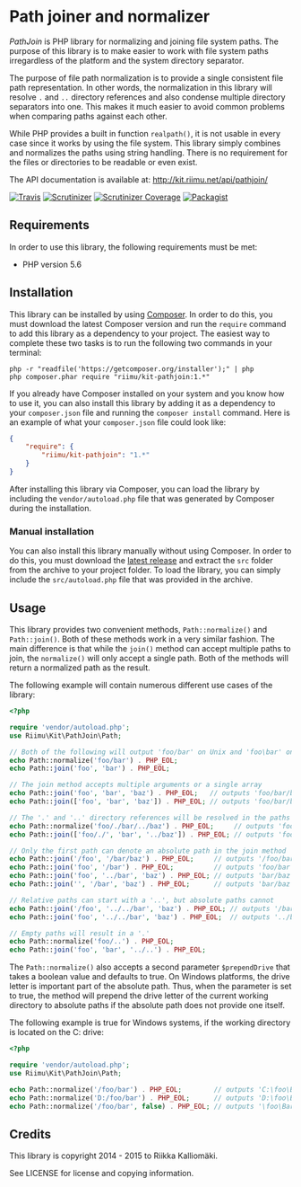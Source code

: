 # Path joiner and normalizer #

*PathJoin* is PHP library for normalizing and joining file system paths. The
purpose of this library is to make easier to work with file system paths
irregardless of the platform and the system directory separator.

The purpose of file path normalization is to provide a single consistent file
path representation. In other words, the normalization in this library will
resolve `.` and `..` directory references and also condense multiple directory
separators into one. This makes it much easier to avoid common problems when
comparing paths against each other.

While PHP provides a built in function `realpath()`, it is not usable in every
case since it works by using the file system. This library simply combines and
normalizes the paths using string handling. There is no requirement for the
files or directories to be readable or even exist.

The API documentation is available at: http://kit.riimu.net/api/pathjoin/

[![Travis](https://img.shields.io/travis/Riimu/Kit-PathJoin.svg?style=flat-square)](https://travis-ci.org/Riimu/Kit-PathJoin)
[![Scrutinizer](https://img.shields.io/scrutinizer/g/Riimu/Kit-PathJoin.svg?style=flat-square)](https://scrutinizer-ci.com/g/Riimu/Kit-PathJoin/)
[![Scrutinizer Coverage](https://img.shields.io/scrutinizer/coverage/g/Riimu/Kit-PathJoin.svg?style=flat-square)](https://scrutinizer-ci.com/g/Riimu/Kit-PathJoin/)
[![Packagist](https://img.shields.io/packagist/v/riimu/kit-pathjoin.svg?style=flat-square)](https://packagist.org/packages/riimu/kit-pathjoin)

## Requirements ##

In order to use this library, the following requirements must be met:

  * PHP version 5.6

## Installation ##

This library can be installed by using [Composer](http://getcomposer.org/). In
order to do this, you must download the latest Composer version and run the
`require` command to add this library as a dependency to your project. The
easiest way to complete these two tasks is to run the following two commands
in your terminal:

```
php -r "readfile('https://getcomposer.org/installer');" | php
php composer.phar require "riimu/kit-pathjoin:1.*"
```

If you already have Composer installed on your system and you know how to use
it, you can also install this library by adding it as a dependency to your
`composer.json` file and running the `composer install` command. Here is an
example of what your `composer.json` file could look like:

```json
{
    "require": {
        "riimu/kit-pathjoin": "1.*"
    }
}
```

After installing this library via Composer, you can load the library by
including the `vendor/autoload.php` file that was generated by Composer during
the installation.

### Manual installation ###

You can also install this library manually without using Composer. In order to
do this, you must download the [latest release](https://github.com/Riimu/Kit-PathJoin/releases/latest)
and extract the `src` folder from the archive to your project folder. To load
the library, you can simply include the `src/autoload.php` file that was
provided in the archive.

## Usage ##

This library provides two convenient methods, `Path::normalize()` and
`Path::join()`. Both of these methods work in a very similar fashion. The main
difference is that while the `join()` method can accept multiple paths to join,
the `normalize()` will only accept a single path. Both of the methods will
return a normalized path as the result.

The following example will contain numerous different use cases of the library:

```php
<?php

require 'vendor/autoload.php';
use Riimu\Kit\PathJoin\Path;

// Both of the following will output 'foo/bar' on Unix and 'foo\bar' on Windows
echo Path::normalize('foo/bar') . PHP_EOL;
echo Path::join('foo', 'bar') . PHP_EOL;

// The join method accepts multiple arguments or a single array
echo Path::join('foo', 'bar', 'baz') . PHP_EOL;   // outputs 'foo/bar/baz'
echo Path::join(['foo', 'bar', 'baz']) . PHP_EOL; // outputs 'foo/bar/baz'

// The '.' and '..' directory references will be resolved in the paths
echo Path::normalize('foo/./bar/../baz') . PHP_EOL;     // outputs 'foo/baz'
echo Path::join(['foo/./', 'bar', '../baz']) . PHP_EOL; // outputs 'foo/baz'

// Only the first path can denote an absolute path in the join method
echo Path::join('/foo', '/bar/baz') . PHP_EOL;     // outputs '/foo/bar/baz'
echo Path::join('foo', '/bar') . PHP_EOL;          // outputs 'foo/bar'
echo Path::join('foo', '../bar', 'baz') . PHP_EOL; // outputs 'bar/baz'
echo Path::join('', '/bar', 'baz') . PHP_EOL;      // outputs 'bar/baz'

// Relative paths can start with a '..', but absolute paths cannot
echo Path::join('/foo', '../../bar', 'baz') . PHP_EOL; // outputs '/bar/baz'
echo Path::join('foo', '../../bar', 'baz') . PHP_EOL;  // outputs '../bar/baz'

// Empty paths will result in a '.'
echo Path::normalize('foo/..') . PHP_EOL;
echo Path::join('foo', 'bar', '../..') . PHP_EOL;
```

The `Path::normalize()` also accepts a second parameter `$prependDrive` that
takes a boolean value and defaults to true. On Windows platforms, the drive
letter is important part of the absolute path. Thus, when the parameter is set
to true, the method will prepend the drive letter of the current working
directory to absolute paths if the absolute path does not provide one itself.

The following example is true for Windows systems, if the working directory is
located on the C: drive:

```php
<?php

require 'vendor/autoload.php';
use Riimu\Kit\PathJoin\Path;

echo Path::normalize('/foo/bar') . PHP_EOL;        // outputs 'C:\foo\Bar'
echo Path::normalize('D:/foo/bar') . PHP_EOL;      // outputs 'D:\foo\Bar'
echo Path::normalize('/foo/bar', false) . PHP_EOL; // outputs '\foo\Bar'
```

## Credits ##

This library is copyright 2014 - 2015 to Riikka Kalliomäki.

See LICENSE for license and copying information.
